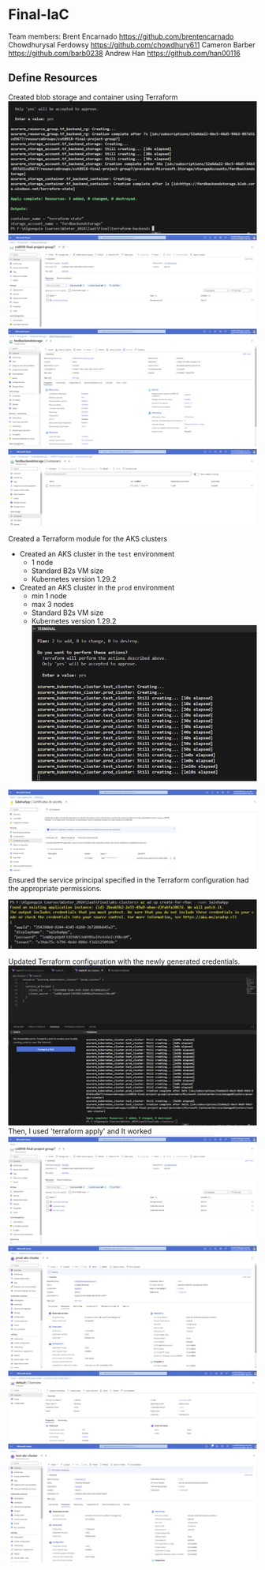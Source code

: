 # Final-IaC
Team members:
Brent Encarnado https://github.com/brentencarnado
Chowdhurysal Ferdowsy https://github.com/chowdhury611
Cameron Barber https://github.com/barb0238
Andrew Han https://github.com/han00116

## Define Resources
Created blob storage and container using Terraform
![Resource group](/infrastructure/pictures/1a.png)
![RG](/infrastructure/pictures/1b.png)
![RG](/infrastructure/pictures/1c.png)
![Storage](/infrastructure/pictures/1d.png)

Created a Terraform module for the AKS clusters
  - Created an AKS cluster in the `test` environment
    - 1 node
    - Standard B2s VM size
    - Kubernetes version 1.29.2
  - Created an AKS cluster in the `prod` environment
    - min 1 node
    - max 3 nodes
    - Standard B2s VM size
    - Kubernetes version 1.29.2
![code](/infrastructure/pictures/2a.png)

![App](/infrastructure/pictures/rbac.png)
Ensured the service principal specified in the Terraform configuration had the appropriate permissions. 

![code](/infrastructure/pictures/salehaapp.png)

Updated Terraform configuration with the newly generated credentials.
![App](/infrastructure/pictures/2e.png)
Then, I used 'terraform apply' and It worked
![App](/infrastructure/pictures/2b.png)
![App](/infrastructure/pictures/2c.png)
![prod](/infrastructure/pictures/2d.png)
![test](/infrastructure/pictures/test.png)

